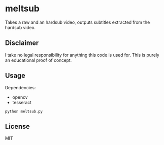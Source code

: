 # meltsub

Takes a raw and an hardsub video, outputs subtitles extracted from the hardsub video.

## Disclaimer

I take no legal responsibility for anything this code is used for. This is purely an educational proof of concept.

## Usage

Dependencies:
* opencv
* tesseract

```shell
python meltsub.py
```

## License

MIT
